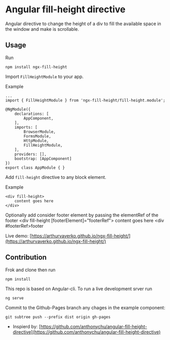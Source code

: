 Angular fill-height directive
====

Angular directive to change the height of a div to fill the available space in the window and make is scrollable.

Usage
----
Run

	npm install ngx-fill-height

Import `FillHeightModule` to your app.

Example
	
	...
	import { FillHeightModule } from 'ngx-fill-height/fill-height.module';

	@NgModule({
		declarations: [
			AppComponent,
		],
		imports: [
			BrowserModule,
			FormsModule,
			HttpModule,
			FillHeightModule,
		],
		providers: [],
		bootstrap: [AppComponent]
	})
	export class AppModule { }


Add `fill-height` directive to any block element.

Example


    <div fill-height>
        content goes here
    </div>

Optionally add consider footer element by passing the elementRef of the footer
	<div fill-height [footerElement]="footerRef">
        content goes here
    </div>
	<div #footerRef>footer</div>

Live demo: [https://arthurvaverko.github.io/ngx-fill-height/](https://arthurvaverko.github.io/ngx-fill-height/)

Contribution
----
Frok and clone then run
	
	npm install

This repo is based on Angular-cli.
To run a live development srver run
	
	ng serve

Commit to the Github-Pages branch any chages in the example component:
	
	git subtree push --prefix dist origin gh-pages


* Inspierd by: [https://github.com/anthonychu/angular-fill-height-directive](https://github.com/anthonychu/angular-fill-height-directive)